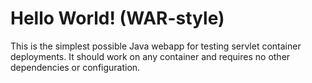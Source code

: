 Hello World! (WAR-style)
=================

This is the simplest possible Java webapp for testing servlet container deployments.  It should work on any container and requires no other dependencies or configuration.
